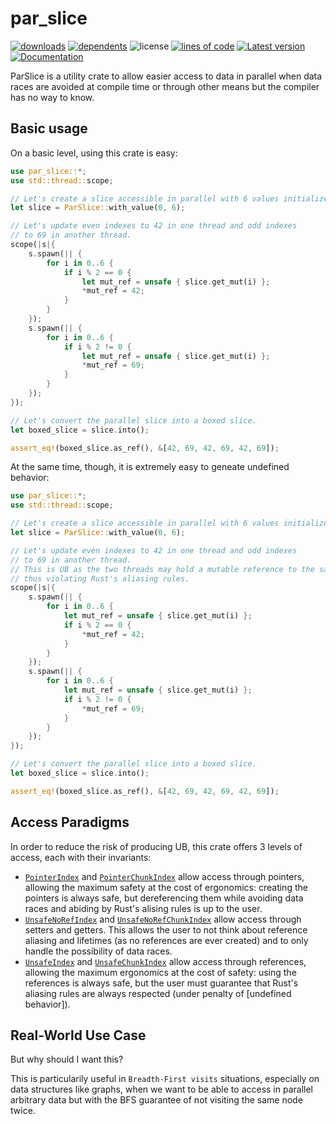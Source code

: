 # par_slice

[![downloads](https://img.shields.io/crates/d/par_slice)](https://crates.io/crates/par_slice)
[![dependents](https://img.shields.io/librariesio/dependents/cargo/par_slice)](https://crates.io/crates/par_slice/reverse_dependencies)
![license](https://img.shields.io/crates/l/par_slice)
[![lines of code](https://tokei.rs/b1/github/MatteoH2O1999/par-slice-rs)](https://github.com/MatteoH2O1999/par-slice-rs)
[![Latest version](https://img.shields.io/crates/v/par_slice.svg)](https://crates.io/crates/par_slice)
[![Documentation](https://docs.rs/par_slice/badge.svg)](https://docs.rs/par_slice)

ParSlice is a utility crate to allow easier access to data in parallel when data races
are avoided at compile time or through other means but the compiler has no way to know.

## Basic usage

On a basic level, using this crate is easy:

```rust
use par_slice::*;
use std::thread::scope;

// Let's create a slice accessible in parallel with 6 values initialized to 0.
let slice = ParSlice::with_value(0, 6);

// Let's update even indexes to 42 in one thread and odd indexes
// to 69 in another thread.
scope(|s|{
    s.spawn(|| {
        for i in 0..6 {
            if i % 2 == 0 {
                let mut_ref = unsafe { slice.get_mut(i) };
                *mut_ref = 42;
            }
        }
    });
    s.spawn(|| {
        for i in 0..6 {
            if i % 2 != 0 {
                let mut_ref = unsafe { slice.get_mut(i) };
                *mut_ref = 69;
            }
        }
    });
});

// Let's convert the parallel slice into a boxed slice.
let boxed_slice = slice.into();

assert_eq!(boxed_slice.as_ref(), &[42, 69, 42, 69, 42, 69]);
```

At the same time, though, it is extremely easy to geneate undefined behavior:

```rust
use par_slice::*;
use std::thread::scope;

// Let's create a slice accessible in parallel with 6 values initialized to 0.
let slice = ParSlice::with_value(0, 6);

// Let's update even indexes to 42 in one thread and odd indexes
// to 69 in another thread.
// This is UB as the two threads may hold a mutable reference to the same element,
// thus violating Rust's aliasing rules.
scope(|s|{
    s.spawn(|| {
        for i in 0..6 {
            let mut_ref = unsafe { slice.get_mut(i) };
            if i % 2 == 0 {
                *mut_ref = 42;
            }
        }
    });
    s.spawn(|| {
        for i in 0..6 {
            let mut_ref = unsafe { slice.get_mut(i) };
            if i % 2 != 0 {
                *mut_ref = 69;
            }
        }
    });
});

// Let's convert the parallel slice into a boxed slice.
let boxed_slice = slice.into();

assert_eq!(boxed_slice.as_ref(), &[42, 69, 42, 69, 42, 69]);
```

## Access Paradigms

In order to reduce the risk of producing UB, this crate offers 3 levels of access,
each with their invariants:

* [`PointerIndex`](https://docs.rs/par_slice/latest/par_slice/trait.PointerIndex.html) and [`PointerChunkIndex`](https://docs.rs/par_slice/latest/par_slice/trait.PointerChunkIndex.html) allow access through pointers, allowing the maximum safety at the cost of ergonomics: creating the pointers is always safe, but dereferencing them while avoiding data races and abiding by Rust's alising rules is up to the user.
* [`UnsafeNoRefIndex`](https://docs.rs/par_slice/latest/par_slice/trait.UnsafeNoRefIndex.html) and [`UnsafeNoRefChunkIndex`](https://docs.rs/par_slice/latest/par_slice/trait.UnsafeNoRefChunkIndex.html) allow access through setters and getters. This allows the user to not think about reference aliasing and lifetimes (as no references are ever created) and to only handle the possibility of data races.
* [`UnsafeIndex`](https://docs.rs/par_slice/latest/par_slice/trait.UnsafeIndex.html) and [`UnsafeChunkIndex`](https://docs.rs/par_slice/latest/par_slice/trait.UnsafeChunkIndex.html) allow access through references, allowing the maximum ergonomics at the cost of safety: using the references is always safe, but the user must guarantee that Rust's aliasing rules are always respected (under penalty of [undefined behavior]).

## Real-World Use Case

But why should I want this?

This is particularily useful in `Breadth-First visits` situations, especially on data structures like graphs, when we want to be able to access in parallel arbitrary data but with the BFS guarantee of not visiting the same node twice.
